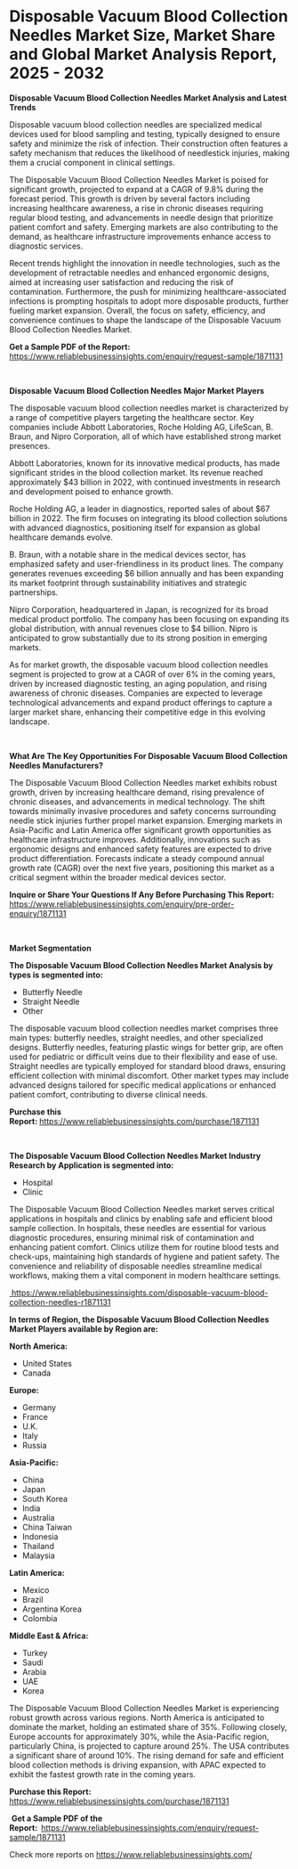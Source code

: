 <p><h1>Disposable Vacuum Blood Collection Needles Market Size, Market Share and Global Market Analysis Report, 2025 - 2032</h1></p><p><strong>Disposable Vacuum Blood Collection Needles Market Analysis and Latest Trends</strong></p>
<p><p>Disposable vacuum blood collection needles are specialized medical devices used for blood sampling and testing, typically designed to ensure safety and minimize the risk of infection. Their construction often features a safety mechanism that reduces the likelihood of needlestick injuries, making them a crucial component in clinical settings.</p><p>The Disposable Vacuum Blood Collection Needles Market is poised for significant growth, projected to expand at a CAGR of 9.8% during the forecast period. This growth is driven by several factors including increasing healthcare awareness, a rise in chronic diseases requiring regular blood testing, and advancements in needle design that prioritize patient comfort and safety. Emerging markets are also contributing to the demand, as healthcare infrastructure improvements enhance access to diagnostic services.</p><p>Recent trends highlight the innovation in needle technologies, such as the development of retractable needles and enhanced ergonomic designs, aimed at increasing user satisfaction and reducing the risk of contamination. Furthermore, the push for minimizing healthcare-associated infections is prompting hospitals to adopt more disposable products, further fueling market expansion. Overall, the focus on safety, efficiency, and convenience continues to shape the landscape of the Disposable Vacuum Blood Collection Needles Market.</p></p>
<p><strong>Get a Sample PDF of the Report:&nbsp;</strong> <a href="https://www.reliablebusinessinsights.com/enquiry/request-sample/1871131?utm_campaign=2099&utm_medium=2&utm_source=Github&utm_content=ia&utm_term=05032025&utm_id=disposable-vacuum-blood-collection-needles">https://www.reliablebusinessinsights.com/enquiry/request-sample/1871131</a></p>
<p>&nbsp;</p>
<p><strong>Disposable Vacuum Blood Collection Needles Major Market Players</strong></p>
<p><p>The disposable vacuum blood collection needles market is characterized by a range of competitive players targeting the healthcare sector. Key companies include Abbott Laboratories, Roche Holding AG, LifeScan, B. Braun, and Nipro Corporation, all of which have established strong market presences.</p><p>Abbott Laboratories, known for its innovative medical products, has made significant strides in the blood collection market. Its revenue reached approximately $43 billion in 2022, with continued investments in research and development poised to enhance growth.</p><p>Roche Holding AG, a leader in diagnostics, reported sales of about $67 billion in 2022. The firm focuses on integrating its blood collection solutions with advanced diagnostics, positioning itself for expansion as global healthcare demands evolve.</p><p>B. Braun, with a notable share in the medical devices sector, has emphasized safety and user-friendliness in its product lines. The company generates revenues exceeding $6 billion annually and has been expanding its market footprint through sustainability initiatives and strategic partnerships.</p><p>Nipro Corporation, headquartered in Japan, is recognized for its broad medical product portfolio. The company has been focusing on expanding its global distribution, with annual revenues close to $4 billion. Nipro is anticipated to grow substantially due to its strong position in emerging markets.</p><p>As for market growth, the disposable vacuum blood collection needles segment is projected to grow at a CAGR of over 6% in the coming years, driven by increased diagnostic testing, an aging population, and rising awareness of chronic diseases. Companies are expected to leverage technological advancements and expand product offerings to capture a larger market share, enhancing their competitive edge in this evolving landscape.</p></p>
<p>&nbsp;</p>
<p><strong>What Are The Key Opportunities For Disposable Vacuum Blood Collection Needles Manufacturers?</strong></p>
<p><p>The Disposable Vacuum Blood Collection Needles market exhibits robust growth, driven by increasing healthcare demand, rising prevalence of chronic diseases, and advancements in medical technology. The shift towards minimally invasive procedures and safety concerns surrounding needle stick injuries further propel market expansion. Emerging markets in Asia-Pacific and Latin America offer significant growth opportunities as healthcare infrastructure improves. Additionally, innovations such as ergonomic designs and enhanced safety features are expected to drive product differentiation. Forecasts indicate a steady compound annual growth rate (CAGR) over the next five years, positioning this market as a critical segment within the broader medical devices sector.</p></p>
<p><strong>Inquire or Share Your Questions If Any Before Purchasing This Report:</strong> <a href="https://www.reliablebusinessinsights.com/enquiry/pre-order-enquiry/1871131?utm_campaign=2099&utm_medium=2&utm_source=Github&utm_content=ia&utm_term=05032025&utm_id=disposable-vacuum-blood-collection-needles">https://www.reliablebusinessinsights.com/enquiry/pre-order-enquiry/1871131</a></p>
<p>&nbsp;</p>
<p><strong>Market Segmentation</strong></p>
<p><strong>The Disposable Vacuum Blood Collection Needles Market Analysis by types is segmented into:</strong></p>
<p><ul><li>Butterfly Needle</li><li>Straight Needle</li><li>Other</li></ul></p>
<p><p>The disposable vacuum blood collection needles market comprises three main types: butterfly needles, straight needles, and other specialized designs. Butterfly needles, featuring plastic wings for better grip, are often used for pediatric or difficult veins due to their flexibility and ease of use. Straight needles are typically employed for standard blood draws, ensuring efficient collection with minimal discomfort. Other market types may include advanced designs tailored for specific medical applications or enhanced patient comfort, contributing to diverse clinical needs.</p></p>
<p><strong>Purchase this Report:&nbsp;</strong><a href="https://www.reliablebusinessinsights.com/purchase/1871131?utm_campaign=2099&utm_medium=2&utm_source=Github&utm_content=ia&utm_term=05032025&utm_id=disposable-vacuum-blood-collection-needles">https://www.reliablebusinessinsights.com/purchase/1871131</a></p>
<p>&nbsp;</p>
<p><strong>The Disposable Vacuum Blood Collection Needles Market Industry Research by Application is segmented into:</strong></p>
<p><ul><li>Hospital</li><li>Clinic</li></ul></p>
<p><p>The Disposable Vacuum Blood Collection Needles market serves critical applications in hospitals and clinics by enabling safe and efficient blood sample collection. In hospitals, these needles are essential for various diagnostic procedures, ensuring minimal risk of contamination and enhancing patient comfort. Clinics utilize them for routine blood tests and check-ups, maintaining high standards of hygiene and patient safety. The convenience and reliability of disposable needles streamline medical workflows, making them a vital component in modern healthcare settings.</p></p>
<p><a href="https://www.reliablebusinessinsights.com/disposable-vacuum-blood-collection-needles-r1871131?utm_campaign=2099&utm_medium=2&utm_source=Github&utm_content=ia&utm_term=05032025&utm_id=disposable-vacuum-blood-collection-needles">&nbsp;https://www.reliablebusinessinsights.com/disposable-vacuum-blood-collection-needles-r1871131</a></p>
<p><strong>In terms of Region, the Disposable Vacuum Blood Collection Needles Market Players available by Region are:</strong></p>
<p>
    <p> <strong> North America: </strong>
        <ul>
            <li>United States</li>
            <li>Canada</li>
        </ul>
        </p> 
    <p> <strong> Europe: </strong>
        <ul>
            <li>Germany</li>
            <li>France</li>
            <li>U.K.</li>
            <li>Italy</li>
            <li>Russia</li>
        </ul>
        </p> 
    <p> <strong> Asia-Pacific: </strong>
        <ul>
            <li>China</li>
            <li>Japan</li>
            <li>South Korea</li>
            <li>India</li>
            <li>Australia</li>
            <li>China Taiwan</li>
            <li>Indonesia</li>
            <li>Thailand</li>
            <li>Malaysia</li>
        </ul>
        </p> 
    <p> <strong> Latin America: </strong>
        <ul>
            <li>Mexico</li>
            <li>Brazil</li>
            <li>Argentina Korea</li>
            <li>Colombia</li>
        </ul>
        </p> 
    <p> <strong> Middle East & Africa: </strong>
        <ul>
            <li>Turkey</li>
            <li>Saudi</li>
            <li>Arabia</li>
            <li>UAE</li>
            <li>Korea</li>
        </ul>
    </p>
    </p>
<p><p>The Disposable Vacuum Blood Collection Needles Market is experiencing robust growth across various regions. North America is anticipated to dominate the market, holding an estimated share of 35%. Following closely, Europe accounts for approximately 30%, while the Asia-Pacific region, particularly China, is projected to capture around 25%. The USA contributes a significant share of around 10%. The rising demand for safe and efficient blood collection methods is driving expansion, with APAC expected to exhibit the fastest growth rate in the coming years.</p></p>
<p><strong>Purchase this Report: </strong><a href="https://www.reliablebusinessinsights.com/purchase/1871131?utm_campaign=2099&utm_medium=2&utm_source=Github&utm_content=ia&utm_term=05032025&utm_id=disposable-vacuum-blood-collection-needles">https://www.reliablebusinessinsights.com/purchase/1871131</a></p>
<p>&nbsp;<strong>Get a Sample PDF of the Report:&nbsp;&nbsp;</strong><a href="https://www.reliablebusinessinsights.com/enquiry/request-sample/1871131?utm_campaign=2099&utm_medium=2&utm_source=Github&utm_content=ia&utm_term=05032025&utm_id=disposable-vacuum-blood-collection-needles">https://www.reliablebusinessinsights.com/enquiry/request-sample/1871131</a></p>
<p><strong></strong></p>
<p>Check more reports on <a href="https://www.reliablebusinessinsights.com/?utm_campaign=2099&utm_medium=2&utm_source=Github&utm_content=ia&utm_term=05032025&utm_id=disposable-vacuum-blood-collection-needles">https://www.reliablebusinessinsights.com/</a></p>